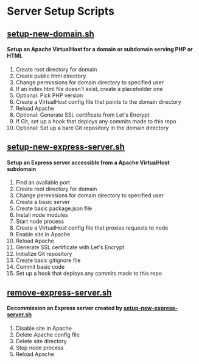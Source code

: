 # Server Setup Scripts

## [setup-new-domain.sh](https://github.com/leomancini/server-setup-scripts/blob/master/setup-new-domain.sh)
#### Setup an Apache VirtualHost for a domain or subdomain serving PHP or HTML

1. Create root directory for domain
2. Create public html directory
3. Change permissions for domain directory to specified user
4. If an index.html file doesn't exist, create a placeholder one
5. Optional: Pick PHP version
6. Create a VirtualHost config file that points to the domain directory
7. Reload Apache
8. Optional: Generate SSL certificate from Let's Encrypt
9. If Git, set up a hook that deploys any commits made to this repo 
10. Optional: Set up a bare Git repository in the domain directory

## [setup-new-express-server.sh](https://github.com/leomancini/server-setup-scripts/blob/master/setup-new-express-server.sh)
#### Setup an Express server accessible from a Apache VirtualHost subdomain

1. Find an available port
2. Create root directory for domain
3. Change permissions for domain directory to specified user
4. Create a basic server
5. Create basic package.json file
6. Install node modules
7. Start node process
8. Create a VirtualHost config file that proxies requests to node
9. Enable site in Apache
10. Reload Apache
11. Generate SSL certificate with Let's Encrypt
12. Initialize Git repository
13. Create basic gitignore file
14. Commit basic code
15. Set up a hook that deploys any commits made to this repo

## [remove-express-server.sh](https://github.com/leomancini/server-setup-scripts/blob/master/remove-express-server.sh)
#### Decommission an Express server created by [setup-new-express-server.sh](https://github.com/leomancini/server-setup-scripts/blob/master/setup-new-express-server.sh)

1. Disable site in Apache
2. Delete Apache config file
3. Delete site directory
4. Stop node process
5. Reload Apache
